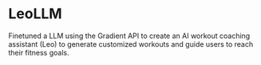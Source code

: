 # LeoLLM
Finetuned a LLM using the Gradient API to create an AI workout coaching assistant (Leo) to generate customized workouts and guide users to reach their fitness goals.
